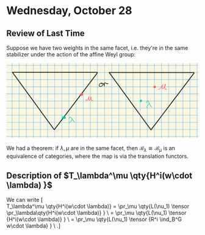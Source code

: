 # Wednesday, October 28

## Review of Last Time

Suppose we have two weights in the same facet, i.e. they're in the same stabilizer under the action of the affine Weyl group:

![Weights in the same facet](figures/image_2020-10-28-13-56-17.png)

We had a theorem: if $\lambda, \mu$ are in the same facet, then $\mathcal{B}_\lambda \cong \mathcal{B}_\mu$ is an equivalence of categories, where the map is via the translation functors.

## Description of $T_\lambda^\mu \qty{H^i(w\cdot \lambda) }$

We can write
\[  
T_\lambda^\mu \qty{H^i(w\cdot \lambda)} 
= \pr_\mu \qty{L(\nu_1) \tensor \pr_\lambda\qty{H^i(w\cdot \lambda)} } \\
= \pr_\mu \qty{L(\nu_1) \tensor {H^i(w\cdot \lambda)} } \\
= \pr_\mu \qty{L(\nu_1) \tensor {R^i \ind_B^G w\cdot \lambda} } \\
.\]
